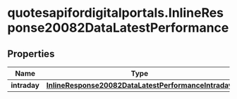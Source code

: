 # quotesapifordigitalportals.InlineResponse20082DataLatestPerformance

## Properties

Name | Type | Description | Notes
------------ | ------------- | ------------- | -------------
**intraday** | [**InlineResponse20082DataLatestPerformanceIntraday**](InlineResponse20082DataLatestPerformanceIntraday.md) |  | [optional] 



